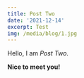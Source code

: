 ```yaml
---
title: Post Two
date: '2021-12-14'
excerpt: Test
img: /media/blog/1.jpg
---
```


Hello, I am _Post Two._

**Nice to meet you!**
